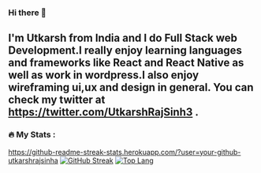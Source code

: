 ### Hi there 👋

I'm Utkarsh from India and I do Full Stack web Development.I really enjoy learning languages and frameworks like React and React Native as well as work in wordpress.I also enjoy wireframing ui,ux and design in general. You can check my twitter at https://twitter.com/UtkarshRajSinh3 .
---

### :fire: My Stats :
https://github-readme-streak-stats.herokuapp.com/?user=your-github-utkarshrajsinha
[![GitHub Streak](http://github-readme-streak-stats.herokuapp.com?user=your-github-username&theme=dark&background=000000)](https://git.io/streak-stats)
[![Top Lang](https://github-readme-stats.vercel.app/api/top-langs/?username=your-github-username)](https://github.com/utkarshrajsinha/github-readme-stats)
